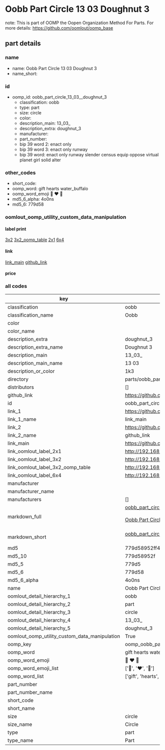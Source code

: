 # Oobb Part Circle 13 03  Doughnut 3  

note: This is part of OOMP the Oopen Organization Method For Parts. For more details: https://github.com/oomlout/oomp_base

##  part details





### name
* name: Oobb Part Circle 13 03  Doughnut 3
* name_short: 
### id
* oomp_id: oobb_part_circle_13_03__doughnut_3
  * classification: oobb
  * type: part
  * size: circle
  * color: 
  * description_main: 13_03_
  * description_extra: doughnut_3
  * manufacturer: 
  * part_number: 
  * bip 39 word 2: enact only
  * bip 39 word 3: enact only runway
  * bip 39 word: enact only runway slender census equip oppose virtual planet girl solid alter

### other_codes
* short_code: 
* oomp_word: gift hearts water_buffalo
* oomp_word_emoji :gift: :hearts: :water_buffalo:
* md5_6_alpha: 4o0ns
* md5_6: 779d58






### oomlout_oomp_utility_custom_data_manipulation
#### label print
[3x2](http://192.168.1.245:1112/?label=oomp%204o0ns)
[3x2_oomp_table](http://192.168.1.107:1112/?label=oomp%204o0ns)
[2x1](http://192.168.1.242:1112/?label=oomp%204o0ns)
[6x4](http://192.168.1.55:1112/?label=oomp%204o0ns)    

#### link

[link_main](https://github.com/oomlout/oomlout_oomp_current_version_messy/tree/main/parts/oobb_part_circle_13_03__doughnut_3) [github_link](https://github.com/oomlout/oomlout_oomp_part_src/tree/main/parts/oobb_part_circle_13_03__doughnut_3)                             

#### price







### all codes 
| key | value |  
| --- | --- |  
| classification | oobb |  
| classification_name | Oobb |  
| color |  |  
| color_name |  |  
| description_extra | doughnut_3 |  
| description_extra_name | Doughnut 3 |  
| description_main | 13_03_ |  
| description_main_name | 13 03  |  
| description_or_color | 1k3 |  
| directory | parts/oobb_part_circle_13_03__doughnut_3 |  
| distributors | [] |  
| github_link | https://github.com/oomlout/oomlout_oomp_part_src/tree/main/parts/oobb_part_circle_13_03__doughnut_3 |  
| id | oobb_part_circle_13_03__doughnut_3 |  
| link_1 | https://github.com/oomlout/oomlout_oomp_current_version_messy/tree/main/parts/oobb_part_circle_13_03__doughnut_3 |  
| link_1_name | link_main |  
| link_2 | https://github.com/oomlout/oomlout_oomp_part_src/tree/main/parts/oobb_part_circle_13_03__doughnut_3 |  
| link_2_name | github_link |  
| link_main | https://github.com/oomlout/oomlout_oomp_current_version_messy/tree/main/parts/oobb_part_circle_13_03__doughnut_3 |  
| link_oomlout_label_2x1 | http://192.168.1.242:1112/?label=oomp%204o0ns |  
| link_oomlout_label_3x2 | http://192.168.1.245:1112/?label=oomp%204o0ns |  
| link_oomlout_label_3x2_oomp_table | http://192.168.1.107:1112/?label=oomp%204o0ns |  
| link_oomlout_label_6x4 | http://192.168.1.55:1112/?label=oomp%204o0ns |  
| manufacturer |  |  
| manufacturer_name |  |  
| manufacturers | [] |  
| markdown_full | [oobb_part_circle_13_03__doughnut_3](https://github.com/oomlout/oomlout_oomp_current_version_messy/tree/main/parts/oobb_part_circle_13_03__doughnut_3)<br>[](https://github.com/oomlout/oomlout_oomp_current_version_messy/tree/main/parts/oobb_part_circle_13_03__doughnut_3)<br>[Oobb Part Circle 13 03  Doughnut 3](https://github.com/oomlout/oomlout_oomp_current_version_messy/tree/main/parts/oobb_part_circle_13_03__doughnut_3)<br><br> |  
| markdown_short | [oobb_part_circle_13_03__doughnut_3](https://github.com/oomlout/oomlout_oomp_current_version_messy/tree/main/parts/oobb_part_circle_13_03__doughnut_3)<br><br> |  
| md5 | 779d58952ff473713092acb57ae6c24b |  
| md5_10 | 779d58952f |  
| md5_5 | 779d5 |  
| md5_6 | 779d58 |  
| md5_6_alpha | 4o0ns |  
| name | Oobb Part Circle 13 03  Doughnut 3 |  
| oomlout_detail_hierarchy_1 | oobb |  
| oomlout_detail_hierarchy_2 | part |  
| oomlout_detail_hierarchy_3 | circle |  
| oomlout_detail_hierarchy_4 | 13_03_ |  
| oomlout_detail_hierarchy_5 | doughnut_3 |  
| oomlout_oomp_utility_custom_data_manipulation | True |  
| oomp_key | oomp_oobb_part_circle_13_03__doughnut_3 |  
| oomp_word | gift hearts water_buffalo |  
| oomp_word_emoji | :gift: :hearts: :water_buffalo: |  
| oomp_word_emoji_list | [':gift:', ':hearts:', ':water_buffalo:'] |  
| oomp_word_list | ['gift', 'hearts', 'water_buffalo'] |  
| part_number |  |  
| part_number_name |  |  
| short_code |  |  
| short_name |  |  
| size | circle |  
| size_name | Circle |  
| type | part |  
| type_name | Part |  
